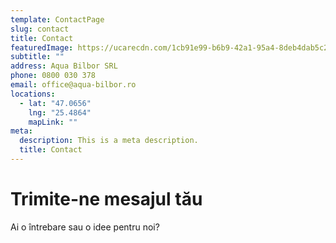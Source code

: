 ```yaml
---
template: ContactPage
slug: contact
title: Contact
featuredImage: https://ucarecdn.com/1cb91e99-b6b9-42a1-95a4-8deb4dab5c22/
subtitle: ""
address: Aqua Bilbor SRL
phone: 0800 030 378
email: office@aqua-bilbor.ro
locations:
  - lat: "47.0656"
    lng: "25.4864"
    mapLink: ""
meta:
  description: This is a meta description.
  title: Contact
---
```

# Trimite-ne mesajul tău

Ai o întrebare sau o idee pentru noi?